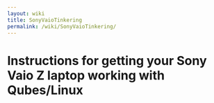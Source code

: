 ```yaml
---
layout: wiki
title: SonyVaioTinkering
permalink: /wiki/SonyVaioTinkering/
---
```


Instructions for getting your Sony Vaio Z laptop working with Qubes/Linux
=========================================================================
